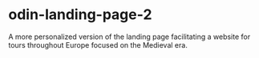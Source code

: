 # odin-landing-page-2
A more personalized version of the landing page facilitating a website for tours throughout Europe focused on the Medieval era. 
